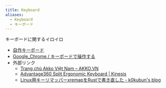 ```yaml
---
title: Keyboard
aliases:
  - Keyboard
  - キーボード
---
```


キーボードに関するイロイロ

- [自作キーボード](DIY/index.md)
- [Google_Chrome / キーボードで操作する](../browser/Google_Chrome/キーボードで操作する/index.md)
- 外部リンク
  - [Trang chủ Akko Việt Nam – AKKO\.VN](https://akko.vn/)
  - [Advantage360 Split Ergonomic Keyboard \| Kinesis](https://kinesis-ergo.com/keyboards/advantage360/)
  - [Linux用キーリマッパーxremapをRustで書き直した \- k0kubun's blog](https://k0kubun.hatenablog.com/entry/xremap)
